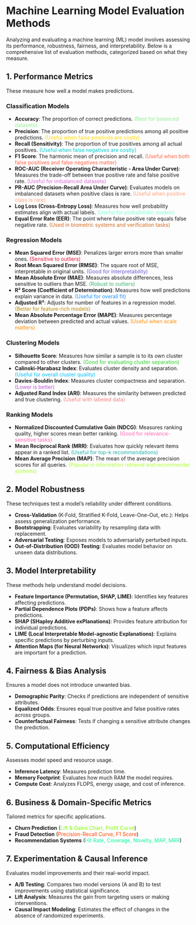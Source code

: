 # Machine Learning Model Evaluation Methods

Analyzing and evaluating a machine learning (ML) model involves assessing its performance, robustness, fairness, and interpretability. Below is a comprehensive list of evaluation methods, categorized based on what they measure.

## 1. Performance Metrics
These measure how well a model makes predictions.

### Classification Models
- **Accuracy**: The proportion of correct predictions. <span style="color:#90EE90">(Best for balanced datasets)</span>
- **Precision**: The proportion of true positive predictions among all positive predictions. <span style="color:#FFD700">(Useful when false positives are costly)</span>
- **Recall (Sensitivity)**: The proportion of true positives among all actual positives. <span style="color:#00CED1">(Useful when false negatives are costly)</span>
- **F1 Score**: The harmonic mean of precision and recall. <span style="color:#FF6347">(Useful when both false positives and false negatives matter)</span>
- **ROC-AUC (Receiver Operating Characteristic - Area Under Curve)**: Measures the trade-off between true positive rate and false positive rate. <span style="color:#DA70D6">(Useful for imbalanced datasets)</span>
- **PR-AUC (Precision-Recall Area Under Curve)**: Evaluates models on imbalanced datasets when positive class is rare. <span style="color:#FFA07A">(Useful when positive class is rare)</span>
- **Log Loss (Cross-Entropy Loss)**: Measures how well probability estimates align with actual labels. <span style="color:#7FFFD4">(Useful for probabilistic models)</span>
- **Equal Error Rate (EER)**: The point where false positive rate equals false negative rate. <span style="color:#D2691E">(Used in biometric systems and verification tasks)</span>

### Regression Models
- **Mean Squared Error (MSE)**: Penalizes larger errors more than smaller ones. <span style="color:#DC143C">(Sensitive to outliers)</span>
- **Root Mean Squared Error (RMSE)**: The square root of MSE, interpretable in original units. <span style="color:#6A5ACD">(Good for interpretability)</span>
- **Mean Absolute Error (MAE)**: Measures absolute differences, less sensitive to outliers than MSE. <span style="color:#3CB371">(Robust to outliers)</span>
- **R² Score (Coefficient of Determination)**: Measures how well predictions explain variance in data. <span style="color:#1E90FF">(Useful for overall fit)</span>
- **Adjusted R²**: Adjusts for number of features in a regression model. <span style="color:#B8860B">(Better for feature-rich models)</span>
- **Mean Absolute Percentage Error (MAPE)**: Measures percentage deviation between predicted and actual values. <span style="color:#FF8C00">(Useful when scale matters)</span>

### Clustering Models
- **Silhouette Score**: Measures how similar a sample is to its own cluster compared to other clusters. <span style="color:#32CD32">(Good for evaluating cluster separation)</span>
- **Calinski-Harabasz Index**: Evaluates cluster density and separation. <span style="color:#00BFFF">(Useful for overall cluster quality)</span>
- **Davies-Bouldin Index**: Measures cluster compactness and separation. <span style="color:#BA55D3">(Lower is better)</span>
- **Adjusted Rand Index (ARI)**: Measures the similarity between predicted and true clustering. <span style="color:#F08080">(Useful with labeled data)</span>

### Ranking Models
- **Normalized Discounted Cumulative Gain (NDCG)**: Measures ranking quality, higher scores mean better ranking. <span style="color:#FF69B4">(Good for relevance-sensitive tasks)</span>
- **Mean Reciprocal Rank (MRR)**: Evaluates how quickly relevant items appear in a ranked list. <span style="color:#20B2AA">(Useful for top-k recommendations)</span>
- **Mean Average Precision (MAP)**: The mean of the average precision scores for all queries. <span style="color:#ADFF2F">(Popular in information retrieval and recommender systems)</span>

## 2. Model Robustness
These techniques test a model’s reliability under different conditions.

- **Cross-Validation** (K-Fold, Stratified K-Fold, Leave-One-Out, etc.): Helps assess generalization performance.
- **Bootstrapping**: Evaluates variability by resampling data with replacement.
- **Adversarial Testing**: Exposes models to adversarially perturbed inputs.
- **Out-of-Distribution (OOD) Testing**: Evaluates model behavior on unseen data distributions.

## 3. Model Interpretability
These methods help understand model decisions.

- **Feature Importance (Permutation, SHAP, LIME)**: Identifies key features affecting predictions.
- **Partial Dependence Plots (PDPs)**: Shows how a feature affects predictions.
- **SHAP (SHapley Additive exPlanations)**: Provides feature attribution for individual predictions.
- **LIME (Local Interpretable Model-agnostic Explanations)**: Explains specific predictions by perturbing inputs.
- **Attention Maps (for Neural Networks)**: Visualizes which input features are important for a prediction.

## 4. Fairness & Bias Analysis
Ensures a model does not introduce unwanted bias.

- **Demographic Parity**: Checks if predictions are independent of sensitive attributes.
- **Equalized Odds**: Ensures equal true positive and false positive rates across groups.
- **Counterfactual Fairness**: Tests if changing a sensitive attribute changes the prediction.

## 5. Computational Efficiency
Assesses model speed and resource usage.

- **Inference Latency**: Measures prediction time.
- **Memory Footprint**: Evaluates how much RAM the model requires.
- **Compute Cost**: Analyzes FLOPS, energy usage, and cost of inference.

## 6. Business & Domain-Specific Metrics
Tailored metrics for specific applications.

- **Churn Prediction** (<span style="color:#7CFC00">Lift & Gains Chart, Profit Curve</span>)
- **Fraud Detection** (<span style="color:#FF4500">Precision-Recall Curve, F1 Score</span>)
- **Recommendation Systems** (<span style="color:#00FA9A">Hit Rate, Coverage, Novelty, MAP, MRR</span>)

## 7. Experimentation & Causal Inference
Evaluates model improvements and their real-world impact.

- **A/B Testing**: Compares two model versions (A and B) to test improvements using statistical significance.
- **Lift Analysis**: Measures the gain from targeting users or making interventions.
- **Causal Impact Modeling**: Estimates the effect of changes in the absence of randomized experiments.
